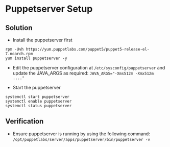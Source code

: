 # Puppetserver Setup
## Solution
* Install the puppetserver first
```UNIX
rpm -Uvh https://yum.puppetlabs.com/puppet5/puppet5-release-el-7.noarch.rpm
yum install puppetserver -y
```
* Edit the puppetserver configuration at `/etc/sysconfig/puppetserver` and update the JAVA_ARGS as required: `JAVA_ARGS="-Xms512m -Xmx512m ...."`

* Start the puppetserver
```
systemctl start puppetserver
systemctl enable puppetserver
systemctl status puppetserver
```

## Verification
* Ensure puppetserver is running by using the following command:
`/opt/puppetlabs/server/apps/puppetserver/bin/puppetserver -v`

